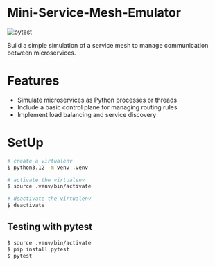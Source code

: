 # Mini-Service-Mesh-Emulator
![pytest](https://github.com/ajita-asthana/Mini-Service-Mesh-Emulator/actions/workflows/pytest.yml/badge.svg)

Build a simple simulation of a service mesh to manage communication between microservices.

# Features
  * Simulate microservices as Python processes or threads
  * Include a basic control plane for managing routing rules
  * Implement load balancing and service discovery

# SetUp

```bash
# create a virtualenv
$ python3.12 -m venv .venv

# activate the virtualenv
$ source .venv/bin/activate

# deactivate the virtualenv
$ deactivate
```

## Testing with pytest

```bash
$ source .venv/bin/activate
$ pip install pytest
$ pytest
```